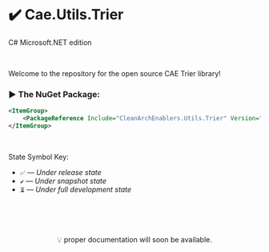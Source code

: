 # ✔️ Cae.Utils.Trier
C# Microsoft.NET edition

<br>

Welcome to the repository for the open source CAE Trier library!

### ▶️ The NuGet Package:
```xml
<ItemGroup>
    <PackageReference Include="CleanArchEnablers.Utils.Trier" Version="${LatestVersion}">
</ItemGroup>
```

<br>

State Symbol Key:

- ``✅`` — _Under release state_
- ``✔️`` — _Under snapshot state_
- ``⏳`` — _Under full development state_

<br>
<br>
<br>

<p align="center">
 💡 proper documentation will soon be available.
</p>

<br>
<br>
<br>

